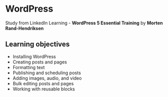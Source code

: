 # WordPress
Study from LinkedIn Learning - **WordPress 5 Essential Training** by **Morten Rand-Hendriksen**

## Learning objectives

* Installing WordPress
* Creating posts and pages
* Formatting text
* Publishing and scheduling posts
* Adding images, audio, and video
* Bulk editing posts and pages
* Working with reusable blocks
